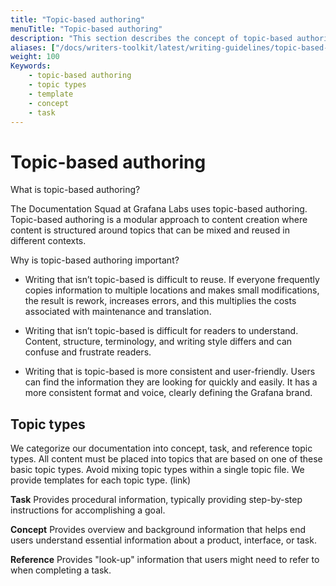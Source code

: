 ```yaml
---
title: "Topic-based authoring"
menuTitle: "Topic-based authoring"
description: "This section describes the concept of topic-based authoring."
aliases: ["/docs/writers-toolkit/latest/writing-guidelines/topic-based-authoring/"]
weight: 100
Keywords:
    - topic-based authoring
    - topic types
    - template
    - concept
    - task
---
```


# Topic-based authoring

What is topic-based authoring?

The Documentation Squad at Grafana Labs uses topic-based authoring. Topic-based authoring is a modular approach to content creation where content is structured around topics that can be mixed and reused in different contexts.

Why is topic-based authoring important?

- Writing that isn’t topic-based is difficult to reuse.
If everyone frequently copies information to multiple locations and makes small modifications, the result is rework, increases errors, and this multiplies the costs associated with maintenance and translation.

- Writing that isn’t topic-based is difficult for readers to understand.
Content, structure, terminology, and writing style differs and can confuse and frustrate readers.

- Writing that is topic-based is more consistent and user-friendly.
Users can find the information they are looking for quickly and easily. It has a more consistent format and voice, clearly defining the Grafana brand.

## Topic types

We categorize our documentation into concept, task, and reference topic types. All content must be placed into topics that are based on one of these basic topic
types. Avoid mixing topic types within a single topic file. We provide templates for each topic type. (link)

**Task**
Provides procedural information, typically providing step-by-step instructions for
accomplishing a goal.

**Concept**
Provides overview and background information that helps end users understand essential
information about a product, interface, or task.

**Reference**
Provides "look-up" information that users might need to refer to when completing a task.
